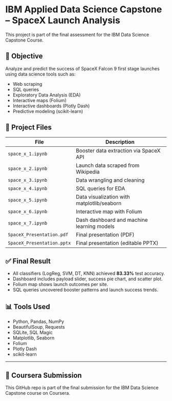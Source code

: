 # IBM Applied Data Science Capstone – SpaceX Launch Analysis

This project is part of the final assessment for the IBM Data Science Capstone Course.

## 🚀 Objective
Analyze and predict the success of SpaceX Falcon 9 first stage launches using data science tools such as:
- Web scraping
- SQL queries
- Exploratory Data Analysis (EDA)
- Interactive maps (Folium)
- Interactive dashboards (Plotly Dash)
- Predictive modeling (scikit-learn)

## 📂 Project Files
| File | Description |
|------|-------------|
| `space_x_1.ipynb` | Booster data extraction via SpaceX API |
| `space_x_2.ipynb` | Launch data scraped from Wikipedia |
| `space_x_3.ipynb` | Data wrangling and cleaning |
| `space_x_4.ipynb` | SQL queries for EDA |
| `space_x_5.ipynb` | Data visualization with matplotlib/seaborn |
| `space_x_6.ipynb` | Interactive map with Folium |
| `space_x_7.ipynb` | Dash dashboard and machine learning models |
| `SpaceX_Presentation.pdf` | Final presentation (PDF) |
| `SpaceX_Presentation.pptx` | Final presentation (editable PPTX) |

## ✅ Final Result
- All classifiers (LogReg, SVM, DT, KNN) achieved **83.33%** test accuracy.
- Dashboard includes payload slider, success pie chart, and scatter plot.
- Folium map shows launch outcomes per site.
- SQL queries uncovered booster patterns and launch success trends.

## 📊 Tools Used
- Python, Pandas, NumPy
- BeautifulSoup, Requests
- SQLite, SQL Magic
- Matplotlib, Seaborn
- Folium
- Plotly Dash
- scikit-learn

---

## 🔗 Coursera Submission
This GitHub repo is part of the final submission for the IBM Data Science Capstone course on Coursera.
